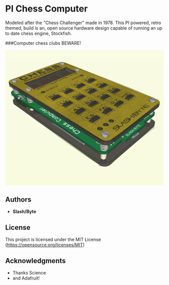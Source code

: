 # PI Chess Computer
Modeled after the "Chess Challenger" made in 1978.
This PI powered, retro themed, build is an,
open source hardware design capable of running an up to date chess engine, Stockfish.

###Computer chess clubs BEWARE!

![GitHub Logo](/assembly/images/assembly01.png)

## Authors
* **Slash/Byte**
## License
This project is licensed under the MIT License
(https://opensource.org/licenses/MIT)
## Acknowledgments
* Thanks Science
* and Adafruit!

